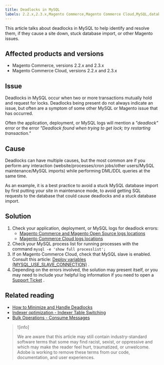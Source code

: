 ```yaml
---
title: Deadlocks in MySQL
labels: 2.2.x,2.3.x,Magento Commerce,Magento Commerce Cloud,MySQL,database,deadlock,import,troubleshooting
---
```


This article talks about deadlocks in MySQL to help identify and resolve them, if they cause a site down, stuck database import, or other Magento issues.

## Affected products and versions

* Magento Commerce, versions 2.2.x and 2.3.x
* Magento Commerce Cloud, versions 2.2.x and 2.3.x

## Issue

Deadlocks in MySQL occur when two or more transactions mutually hold and request for locks. Deadlocks being present do not always indicate an issue, but often are a symptom of some other MySQL or Magento issue that has occurred.

Often the application, deployment, or MySQL logs will mention a *"deadlock"* error or the error *"Deadlock found when trying to get lock; try restarting transaction."*

## Cause

Deadlocks can have multiple causes, but the most common are if you perform any interaction (website/processes/cron jobs/other users/MySQL maintenance/MySQL imports) while performing DML/DDL queries at the same time.

As an example, it is a best practice to avoid a stuck MySQL database import by first putting your site in maintenance mode, to avoid getting SQL requests to the database that could cause deadlocks and a stuck database import.

## Solution

1. Check your application, deployment, or MySQL logs for deadlock errors:
    * [Magento Commerce and Magento Open Source logs locations](https://devdocs.magento.com/guides/v2.3/config-guide/cli/logging.html)
    * [Magento Commerce Cloud logs locations](https://devdocs.magento.com/guides/v2.3/cloud/trouble/environments-logs.html)
1. Check your MySQL process list for running processes with the command     `mysql -e 'show full processlist';`     
1. If on Magento Commerce Cloud, check that MySQL slave is enabled. Consult this article: [Deploy variables (MYSQL\_USE\_SLAVE\_CONNECTION)](https://devdocs.magento.com/guides/v2.2/cloud/env/variables-deploy.html#mysql_use_slave_connection) .
1. Depending on the errors involved, the solution may present itself, or you may need to include your helpful log information if you need to open a [Support Ticket](https://support.magento.com/hc/en-us/articles/360019088251-Submit-a-support-ticket) .

## Related reading

* [How to Minimize and Handle Deadlocks](https://dev.mysql.com/doc/refman/5.7/en/innodb-deadlocks-handling.html)
* [Indexer optimization - Indexer Table Switching](https://devdocs.magento.com/guides/v2.3/extension-dev-guide/indexer-batch.html#indexer-table-switching)
* [Bulk Operations - Consume Messages](https://devdocs.magento.com/guides/v2.3/extension-dev-guide/message-queues/bulk-operations.html#consume-messages)

>![info]
>
>We are aware that this article may still contain industry-standard software terms that some may find racist, sexist, or oppressive and which may make the reader feel hurt, traumatized, or unwelcome. Adobe is working to remove these terms from our code, documentation, and user experiences.
